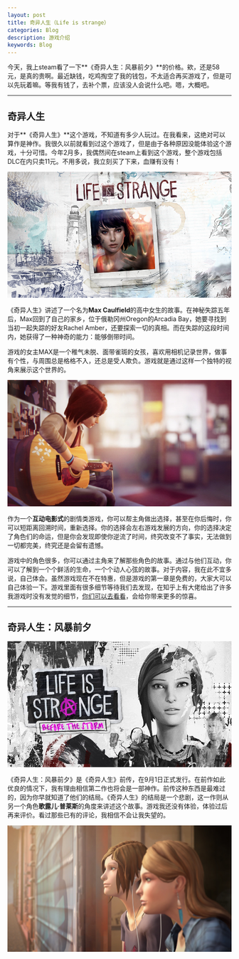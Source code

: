 ```yaml
---
layout: post
title: 奇异人生（Life is strange）
categories: Blog
description: 游戏介绍
keywords: Blog
---
```


今天，我上steam看了一下**《奇异人生：风暴前夕》**的价格。欸，还是58元，是真的贵啊。最近缺钱，吃鸡掏空了我的钱包，不太适合再买游戏了，但是可以先玩着嘛。等我有钱了，去补个票，应该没人会说什么吧。嗯，大概吧。

<!-- more -->

---------------------------

## 奇异人生

对于**《奇异人生》**这个游戏，不知道有多少人玩过。在我看来，这绝对可以算作是神作。我很久以前就看到过这个游戏了，但是由于各种原因没能体验这个游戏，十分可惜。今年2月多，我偶然间在steam上看到这个游戏，整个游戏包括DLC在内只卖11元。不用多说，我立刻买了下来，血赚有没有！

![Life is strange](/images/2017-10-02-Life-is-strange/life-is-strange-cover.png)

《奇异人生》讲述了一个名为**Max Caulfield**的高中女生的故事。在神秘失踪五年后，Max回到了自己的家乡，位于俄勒冈州Oregon的Arcadia Bay，她要寻找到当初一起失踪的好友Rachel Amber，还要探索一切的真相。而在失踪的这段时间内，她获得了一种神奇的能力：能够倒带时间。

游戏的女主MAX是一个稚气未脱、面带雀斑的女孩，喜欢用相机记录世界，做事有个性，与周围总是格格不入，还总是受人欺负。游戏就是通过这样一个独特的视角来展示这个世界的。

![Max](/images/2017-10-02-Life-is-strange/MAX.jpg)

作为一个**互动电影式**的剧情类游戏，你可以帮主角做出选择，甚至在你后悔时，你可以短距离回溯时间，重新选择。你的选择会左右游戏发展的方向，你的选择决定了角色们的命运，但是你会发现即使你逆流了时间，终究改变不了事实，无法做到一切都完美，终究还是会留有遗憾。

游戏中的角色很多，你可以通过主角来了解那些角色的故事。通过与他们互动，你可以了解到一个个鲜活的生命，一个个动人心弦的故事。对于内容，我在此不宜多说，自己体会。虽然游戏现在不在特惠，但是游戏的第一章是免费的，大家大可以自己体验一下。游戏里面有很多细节等待我们去发现，在知乎上有大佬给出了许多我游戏时没有发觉的细节，[你们可以去看看](https://www.zhihu.com/question/27983861)，会给你带来更多的惊喜。

-------------------------

## 奇异人生：风暴前夕

![奇异人生：风暴前夕](/images/2017-10-02-Life-is-strange/before-the-storm-cover.jpg)

《奇异人生：风暴前夕》是《奇异人生》前传，在9月1日正式发行。在前作如此优良的情况下，我有理由相信第二作也将会是一部神作。前传这种东西是最难过的，因为你早就知道了他们的结局。《奇异人生》的结局是一个悲剧，这一作则从另一个角色**歌露儿·普莱斯**的角度来讲述这个故事。游戏我还没有体验，体验过后再来评价。看过那些已有的评论，我相信不会让我失望的。

![宣传图](/images/2017-10-02-Life-is-strange/before-the-storm-poster.jpg)
